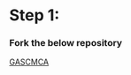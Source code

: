 # Step 1:

### Fork the below repository

[GASCMCA](https://github.com/gascmca2k21-2k23/MERNStack/)

